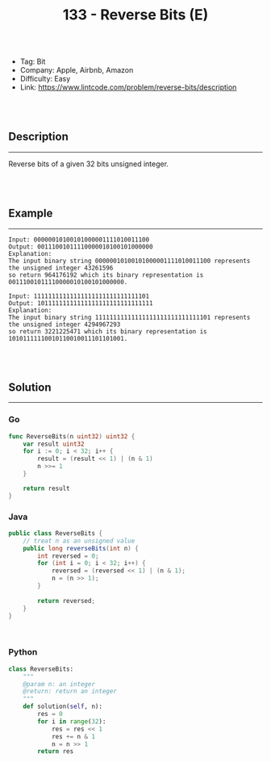 # <center>133 - Reverse Bits (E)</center> 



<br></br>

* Tag: Bit
* Company: Apple, Airbnb, Amazon
* Difficulty: Easy
* Link: https://www.lintcode.com/problem/reverse-bits/description

<br></br>



## Description
----
Reverse bits of a given 32 bits unsigned integer.

<br></br>



## Example
----
```
Input: 00000010100101000001111010011100
Output: 00111001011110000010100101000000
Explanation: 
The input binary string 00000010100101000001111010011100 represents the unsigned integer 43261596
so return 964176192 which its binary representation is 00111001011110000010100101000000.
```

```
Input: 11111111111111111111111111111101
Output: 10111111111111111111111111111111
Explanation: 
The input binary string 11111111111111111111111111111101 represents the unsigned integer 4294967293
so return 3221225471 which its binary representation is 10101111110010110010011101101001.
```

<br></br>



## Solution
----
### Go
```go
func ReverseBits(n uint32) uint32 {
	var result uint32
	for i := 0; i < 32; i++ {
		result = (result << 1) | (n & 1)
		n >>= 1
	}

	return result
}
```


### Java
```java
public class ReverseBits {
	// treat n as an unsigned value
    public long reverseBits(int n) {
        int reversed = 0;
        for (int i = 0; i < 32; i++) {
            reversed = (reversed << 1) | (n & 1);
            n = (n >> 1);
        }
        
        return reversed;
    }
}
```

<br>


### Python
```python
class ReverseBits:
    """
    @param n: an integer
    @return: return an integer
    """
    def solution(self, n):
        res = 0
        for i in range(32):
            res = res << 1
            res += n & 1
            n = n >> 1
        return res
```